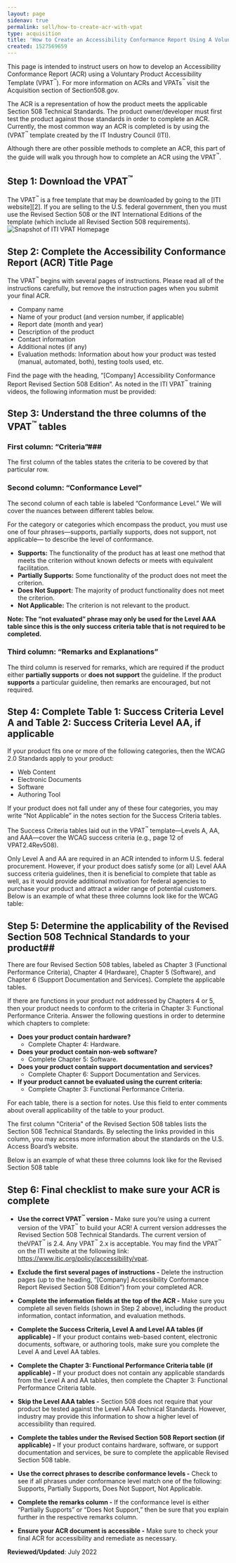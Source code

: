 ```yaml
---
layout: page
sidenav: true
permalink: sell/how-to-create-acr-with-vpat
type: acquisition
title: 'How to Create an Accessibility Conformance Report Using A Voluntary Product Accessibility Template (VPAT<sup>&trade;</sup>)'
created: 1527569659
---
```


This page is intended to instruct users on how to develop an Accessibility Conformance Report (ACR) using a Voluntary Product Accessibility Template (VPAT<sup>&trade;</sup>). For more information on ACRs and VPATs<sup>&trade;</sup> visit the Acquisition section of Section508.gov.

The ACR is a representation of how the product meets the applicable Section 508 Technical Standards. The product owner/developer must first test the product against those standards in order to complete an ACR. Currently, the most common way an ACR is completed is by using the (VPAT<sup>&trade;</sup> template created by the IT Industry Council (ITI).

Although there are other possible methods to complete an ACR, this part of the guide will walk you through how to complete an ACR using the VPAT<sup>&trade;</sup>.

## Step 1: Download the VPAT<sup>&trade;</sup> ##
<div class="grid-container">
  <div class="grid-row">
    <div class="tablet:grid-col">The VPAT<sup>&trade;</sup> is a free template that may be downloaded by going to the [ITI website][2]. If you are selling to the U.S. federal government, then you must use the Revised Section 508 or the INT International Editions of the template  (which include all Revised Section 508 requirements).</div>
    <div class="tablet:grid-col"><img href="https://assets.section508.gov/files/vpat-snapshot.png" alt="Snapshot of ITI VPAT Homepage"></div>
  </div>
</div>

## Step 2: Complete the Accessibility Conformance Report (ACR) Title Page ##
The VPAT<sup>&trade;</sup> begins with several pages of instructions. Please read all of the instructions carefully, but remove the instruction pages when you submit your final ACR.

* Company name
* Name of your product (and version number, if applicable)
* Report date (month and year)
* Description of the product
* Contact information
* Additional notes (if any)
* Evaluation methods: Information about how your product was tested (manual, automated, both), testing tools used, etc.


Find the page with the heading, “[Company] Accessibility Conformance Report Revised Section 508 Edition”. As noted in the ITI VPAT<sup>&trade;</sup> training videos, the following information must be provided:

## Step 3: Understand the three columns of the VPAT<sup>&trade;</sup> tables ##
### First column: “Criteria”###
The first column of the tables states the criteria to be covered by that particular row.

### Second column: “Conformance Level” ###
The second column of each table is labeled “Conformance Level.” We will cover the nuances between different tables below.

For the category or categories which encompass the product, you must use one of four phrases—supports, partially supports, does not support, not applicable— to describe the level of conformance.
* **Supports:** The functionality of the product has at least one method that meets the criterion without known defects or meets with equivalent facilitation.
* **Partially Supports:** Some functionality of the product does not meet the criterion.
* **Does Not Support:** The majority of product functionality does not meet the criterion.
* **Not Applicable:** The criterion is not relevant to the product.

**Note: The “not evaluated” phrase may only be used for the Level AAA table since this is the only success criteria table that is not required to be completed.**

### Third column: “Remarks and Explanations” ###
The third column is reserved for remarks, which are required if the product either **partially supports** or **does not support** the guideline. If the product **supports** a particular guideline, then remarks are encouraged, but not required. 

## Step 4: Complete Table 1: Success Criteria Level A and Table 2: Success Criteria Level AA, if applicable ##
If your product fits one or more of the following categories, then the WCAG 2.0 Standards apply to your product:
* Web Content
* Electronic Documents
* Software
* Authoring Tool

If your product does not fall under any of these four categories, you may write “Not Applicable” in the notes section for the Success Criteria tables.

The Success Criteria tables laid out in the VPAT<sup>&trade;</sup> template—Levels A, AA, and AAA—cover the WCAG success criteria (e.g., page 12 of VPAT2.4Rev508).

Only Level A and AA are required in an ACR intended to inform U.S. federal procurement. However, if your product does satisfy some (or all) Level AAA success criteria guidelines, then it is beneficial to complete that table as well, as it would provide additional motivation for federal agencies to purchase your product and attract a wider range of potential customers.
Below is an example of what these three columns look like for the WCAG table:



## Step 5: Determine the applicability of the Revised Section 508 Technical Standards to your product##
There are four Revised Section 508 tables, labeled as Chapter 3 (Functional Performance Criteria), Chapter 4 (Hardware), Chapter 5 (Software), and Chapter 6 (Support Documentation and Services). Complete the applicable tables.

If there are functions in your product not addressed by Chapters 4 or 5, then your product needs to conform to the criteria in Chapter 3: Functional Performance Criteria. Answer the following questions in order to determine which chapters to complete:
* **Does your product contain hardware?**
  * Complete Chapter 4: Hardware.
* **Does your product contain non-web software?**
  * Complete Chapter 5: Software.
* **Does your product contain support documentation and services?**
  * Complete Chapter 6: Support Documentation and Services.
* **If your product cannot be evaluated using the current criteria:**
  * Complete Chapter 3: Functional Performance Criteria.

For each table, there is a section for notes. Use this field to enter comments about overall applicability of the table to your product.

The first column "Criteria" of the Revised Section 508 tables lists the Section 508 Technical Standards. By selecting the links provided in this column, you may access more information about the standards on the U.S. Access Board’s website.

Below is an example of what these three columns look like for the Revised Section 508 table



## Step 6: Final checklist to make sure your ACR is complete ##
* **Use the correct VPAT<sup>&trade;</sup> version -** Make sure you’re using a current version of the VPAT<sup>&trade;</sup> to build your ACR! A current version addresses the Revised Section 508 Technical Standards. The current version of theVPAT<sup>&trade;</sup> is 2.4. Any VPAT<sup>&trade;</sup> 2.x is acceptable. You may find the VPAT<sup>&trade;</sup> on the ITI website at the following link: https://www.itic.org/policy/accessibility/vpat.

* **Exclude the first several pages of instructions -** Delete the instruction pages (up to the heading, “[Company] Accessibility Conformance Report Revised Section 508 Edition”) from your completed ACR.

* **Complete the information fields at the top of the ACR -** Make sure you complete all seven fields (shown in Step 2 above), including the product information, contact information, and evaluation methods.

* **Complete the Success Criteria, Level A and Level AA tables (if applicable) -** If your product contains web-based content, electronic documents, software, or authoring tools, make sure you complete the Level A and Level AA tables.

* **Complete the Chapter 3: Functional Performance Criteria table (if applicable) -** If your product does not contain any applicable standards from the Level A and AA tables, then complete the Chapter 3: Functional Performance Criteria table.

* **Skip the Level AAA tables -** Section 508 does not require that your product be tested against the Level AAA Technical Standards. However, industry may provide this information to show a higher level of accessibility than required.

* **Complete the tables under the Revised Section 508 Report section (if applicable) -** If your product contains hardware, software, or support documentation and services, be sure to complete the applicable Revised Section 508 table.

* **Use the correct phrases to describe conformance levels -** Check to see if all phrases under conformance level match one of the following: Supports, Partially Supports, Does Not Support, Not Applicable.

* **Complete the remarks column -** If the conformance level is either “Partially Supports” or “Does Not Support,” then be sure that you explain further in the respective remarks column.

* **Ensure your ACR document is accessible -** Make sure to check your final ACR for accessibility and remediate as necessary.


**Reviewed/Updated**:  July 2022

 [1]: https://www.access-board.gov/guidelines-and-standards/communications-and-it/about-the-ict-refresh/final-rule
 [2]: https://www.itic.org/policy/accessibility/vpat
 [3]: {{site.baseurl}}/sell
 [4]: {{site.baseurl}}/buy/request-accessibility-information
 [5]: {{site.baseurl}}/acquisition
 